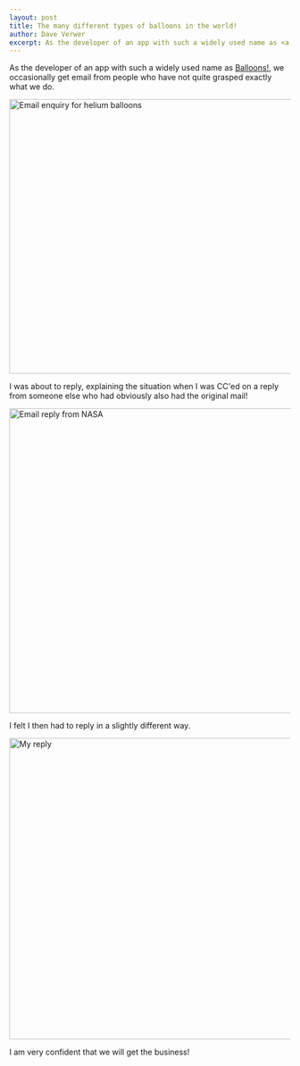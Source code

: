 ```yaml
--- 
layout: post
title: The many different types of balloons in the world!
author: Dave Verwer
excerpt: As the developer of an app with such a widely used name as <a href="http://balloonsapp.com">Balloons!</a>, we occasionally get email from people who have not quite grasped exactly what we do and I thought I would share this funny email exchange with you all!
---
```

As the developer of an app with such a widely used name as <a href="http://balloonsapp.com">Balloons!</a>, we occasionally get email from people who have not quite grasped exactly what we do.

<img src="http://shinydev.s3.amazonaws.com/blog-files/helium-balloons-email-enquiry.png" width="579" height="492" alt="Email enquiry for helium balloons" />

I was about to reply, explaining the situation when I was CC'ed on a reply from someone else who had obviously also had the original mail!

<img src="http://shinydev.s3.amazonaws.com/blog-files/helium-balloons-nasa-reply.png" width="578" height="546" alt="Email reply from NASA" />

I felt I then had to reply in a slightly different way.

<img src="http://shinydev.s3.amazonaws.com/blog-files/helium-balloons-my-reply.png" width="584" height="540" alt="My reply" />

I am very confident that we will get the business!
